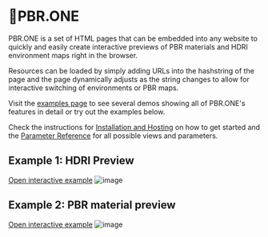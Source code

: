 # 🔮PBR.ONE
PBR.ONE is a set of HTML pages that can be embedded into any website to quickly and easily create interactive previews of PBR materials and HDRI environment maps right in the browser.

Resources can be loaded by simply adding URLs into the hashstring of the page and the page dynamically adjusts as the string changes to allow for interactive switching of environments or PBR maps.

Visit the [examples page](https://pbr.one/examples.html) to see several demos showing all of PBR.ONE's features in detail or try out the examples below.

Check the instructions for [Installation and Hosting](docs/InstallationAndHosting.md) on how to get started and the [Parameter Reference](docs/ParameterReference.md) for all possible views and parameters.

## Example 1: HDRI Preview
[Open interactive example](https://cdn.pbr.one/0.3.0/hdri-panorama.html#environment_url=https://cdn3.struffelproductions.com/file/ambientCG/media/panorama/OutdoorHDRI055_HDR-LQ.hdr?22242;https://cdn3.struffelproductions.com/file/ambientCG/media/panorama/OutdoorHDRI055_HDR-HQ.hdr?85109,environment_name=LQ;HQ)
![image](https://user-images.githubusercontent.com/31403260/193905660-f07ac47b-2366-44b4-85a0-b0f0aa3e62b3.png)
## Example 2: PBR material preview
[Open interactive example](https://cdn.pbr.one/0.3.0/pbr-material.html#environment_url=https://cdn3.struffelproductions.com/file/ambientCG/media/panorama/OutdoorHDRI049_HDR-LQ.hdr,geometry_subdivisions=1000,color_url=https://cdn3.struffelproductions.com/file/ambientCG/media/maps/PavingStones123/PavingStones123_Color.jpg?42148,normal_url=https://cdn3.struffelproductions.com/file/ambientCG/media/maps/PavingStones123/PavingStones123_Normal.jpg?20674,roughness_url=https://cdn3.struffelproductions.com/file/ambientCG/media/maps/PavingStones123/PavingStones123_Roughness.jpg?71673,displacement_url=https://cdn3.struffelproductions.com/file/ambientCG/media/maps/PavingStones123/PavingStones123_Displacement.jpg?53880,tiling_scale=1.33,displacement_scale=0.01)
![image](https://user-images.githubusercontent.com/31403260/193905341-17fa83f6-fff6-47e0-ae53-8dcee472b2ed.png)





